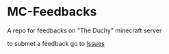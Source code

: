 # MC-Feedbacks
A repo for feedbacks on "The Duchy" minecraft server

to submet a feedback go to [Issues](https://github.com/The-Duchy/MC-Feedbacks/issues)
